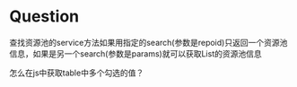 # Question

查找资源池的service方法如果用指定的search(参数是repoid)只返回一个资源池信息，如果是另一个search(参数是params)就可以获取List的资源池信息


怎么在js中获取table中多个勾选的值？